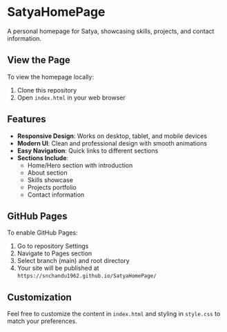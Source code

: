 # SatyaHomePage

A personal homepage for Satya, showcasing skills, projects, and contact information.

## View the Page

To view the homepage locally:
1. Clone this repository
2. Open `index.html` in your web browser

## Features

- **Responsive Design**: Works on desktop, tablet, and mobile devices
- **Modern UI**: Clean and professional design with smooth animations
- **Easy Navigation**: Quick links to different sections
- **Sections Include**:
  - Home/Hero section with introduction
  - About section
  - Skills showcase
  - Projects portfolio
  - Contact information

## GitHub Pages

To enable GitHub Pages:
1. Go to repository Settings
2. Navigate to Pages section
3. Select branch (main) and root directory
4. Your site will be published at `https://snchandu1962.github.io/SatyaHomePage/`

## Customization

Feel free to customize the content in `index.html` and styling in `style.css` to match your preferences.
